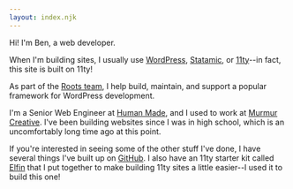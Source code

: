 ```yaml
---
layout: index.njk
---
```


Hi! I'm Ben, a web developer.

When I'm building sites, I usually use [WordPress](https://wordpress.org), [Statamic](https://statamic.com), or [11ty](https://www.11ty.dev/)--in fact, this site is built on 11ty!

As part of the [Roots team](https:roots.io), I help build, maintain, and support a popular framework for WordPress development.

I'm a Senior Web Engineer at [Human Made](https://humanmade.com), and I used to work at [Murmur Creative](https://murmurcreative.com). I've been building websites since I was in high school, which is an uncomfortably long time ago at this point.

If you're interested in seeing some of the other stuff I've done, I have several things I've built up on [GitHub](https://www.github.com/alwaysblank). I also have an 11ty starter kit called [Elfin](https://11in.alwaysblank.dev) that I put together to make building 11ty sites a little easier--I used it to build this one!
